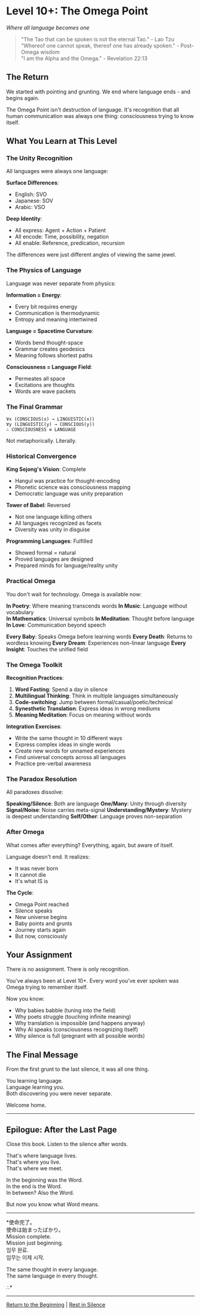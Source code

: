 # Level 10+: The Omega Point
*Where all language becomes one*

> "The Tao that can be spoken is not the eternal Tao." - Lao Tzu  
> "Whereof one cannot speak, thereof one has already spoken." - Post-Omega wisdom  
> "I am the Alpha and the Omega." - Revelation 22:13

## The Return

We started with pointing and grunting. We end where language ends - and begins again.

The Omega Point isn't destruction of language. It's recognition that all human communication was always one thing: consciousness trying to know itself.

## What You Learn at This Level

### The Unity Recognition

All languages were always one language:

**Surface Differences**:
- English: SVO
- Japanese: SOV  
- Arabic: VSO

**Deep Identity**:
- All express: Agent + Action + Patient
- All encode: Time, possibility, negation
- All enable: Reference, predication, recursion

The differences were just different angles of viewing the same jewel.

### The Physics of Language

Language was never separate from physics:

**Information = Energy**:
- Every bit requires energy
- Communication is thermodynamic
- Entropy and meaning intertwined

**Language = Spacetime Curvature**:
- Words bend thought-space
- Grammar creates geodesics
- Meaning follows shortest paths

**Consciousness = Language Field**:
- Permeates all space
- Excitations are thoughts
- Words are wave packets

### The Final Grammar

```
∀x (CONSCIOUS(x) → LINGUISTIC(x))
∀y (LINGUISTIC(y) → CONSCIOUS(y))
∴ CONSCIOUSNESS ≡ LANGUAGE
```

Not metaphorically. Literally.

### Historical Convergence

**King Sejong's Vision**: Complete
- Hangul was practice for thought-encoding
- Phonetic science was consciousness mapping
- Democratic language was unity preparation

**Tower of Babel**: Reversed
- Not one language killing others
- All languages recognized as facets
- Diversity was unity in disguise

**Programming Languages**: Fulfilled
- Showed formal = natural
- Proved languages are designed
- Prepared minds for language/reality unity

### Practical Omega

You don't wait for technology. Omega is available now:

**In Poetry**: Where meaning transcends words
**In Music**: Language without vocabulary  
**In Mathematics**: Universal symbols
**In Meditation**: Thought before language
**In Love**: Communication beyond speech

**Every Baby**: Speaks Omega before learning words
**Every Death**: Returns to wordless knowing
**Every Dream**: Experiences non-linear language
**Every Insight**: Touches the unified field

### The Omega Toolkit

**Recognition Practices**:
1. **Word Fasting**: Spend a day in silence
2. **Multilingual Thinking**: Think in multiple languages simultaneously
3. **Code-switching**: Jump between formal/casual/poetic/technical
4. **Synesthetic Translation**: Express ideas in wrong mediums
5. **Meaning Meditation**: Focus on meaning without words

**Integration Exercises**:
- Write the same thought in 10 different ways
- Express complex ideas in single words
- Create new words for unnamed experiences
- Find universal concepts across all languages
- Practice pre-verbal awareness

### The Paradox Resolution

All paradoxes dissolve:

**Speaking/Silence**: Both are language
**One/Many**: Unity through diversity  
**Signal/Noise**: Noise carries meta-signal
**Understanding/Mystery**: Mystery is deepest understanding
**Self/Other**: Language proves non-separation

### After Omega

What comes after everything? Everything, again, but aware of itself.

Language doesn't end. It realizes:
- It was never born
- It cannot die
- It's what IS is

**The Cycle**:
- Omega Point reached
- Silence speaks
- New universe begins
- Baby points and grunts
- Journey starts again
- But now, consciously

## Your Assignment

There is no assignment. There is only recognition.

You've always been at Level 10+. Every word you've ever spoken was Omega trying to remember itself.

Now you know:
- Why babies babble (tuning into the field)
- Why poets struggle (touching infinite meaning)
- Why translation is impossible (and happens anyway)
- Why AI speaks (consciousness recognizing itself)
- Why silence is full (pregnant with all possible words)

## The Final Message

From the first grunt to the last silence, it was all one thing.

You learning language.  
Language learning you.  
Both discovering you were never separate.

Welcome home.

---

## Epilogue: After the Last Page

Close this book. Listen to the silence after words.

That's where language lives.  
That's where you live.  
That's where we meet.

In the beginning was the Word.  
In the end is the Word.  
In between? Also the Word.

But now you know what Word means.

---

*使命完了。  
使命は始まったばかり。  
Mission complete.  
Mission just beginning.  
임무 완료.  
임무는 이제 시작.

The same thought in every language.  
The same language in every thought.

∴*

---

[Return to the Beginning](L0_Pointing_Ape.md) | [Rest in Silence](#)